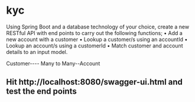 # kyc

Using Spring Boot and a database technology of your choice, create a new RESTful API with end points to carry out the following functions;
• Add a new account with a customer
• Lookup a customer/s using an accountId
• Lookup an account/s using a customerId
• Match customer and account details to an input model.


Customer---- Many to Many--Account

## Hit http://localhost:8080/swagger-ui.html and test the end points
